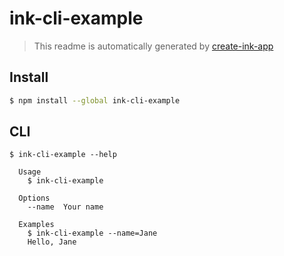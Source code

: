 # ink-cli-example

> This readme is automatically generated by [create-ink-app](https://github.com/vadimdemedes/create-ink-app)

## Install

```bash
$ npm install --global ink-cli-example
```

## CLI

```
$ ink-cli-example --help

  Usage
    $ ink-cli-example

  Options
    --name  Your name

  Examples
    $ ink-cli-example --name=Jane
    Hello, Jane
```
